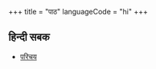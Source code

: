 +++
title = "पाठ"
languageCode = "hi"
+++

## हिन्दी सबक

  - [परिचय](/hi/%E0%A4%AA%E0%A4%B0%E0%A4%BF%E0%A4%9A%E0%A4%AF)
